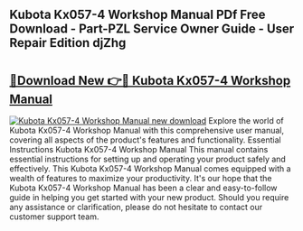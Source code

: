 ## Kubota Kx057-4 Workshop Manual PDf Free Download - Part-PZL Service Owner Guide - User Repair Edition djZhg

# <h2><a href="http://bc96602.oget.top/?id=Kubota+Kx057-4+Workshop+Manual">🔗Download New 👉🔴 Kubota Kx057-4 Workshop Manual</a></h2>

[![Kubota Kx057-4 Workshop Manual new download](https://i.imgur.com/5g1atiW.png)](http://bc96602.oget.top/?id=Kubota+Kx057-4+Workshop+Manual)
Explore the world of Kubota Kx057-4 Workshop Manual with this comprehensive user manual, covering all aspects of the product's features and functionality. Essential Instructions Kubota Kx057-4 Workshop Manual This manual contains essential instructions for setting up and operating your product safely and effectively. This Kubota Kx057-4 Workshop Manual comes equipped with a wealth of features to maximize your productivity. It's our hope that the Kubota Kx057-4 Workshop Manual has been a clear and easy-to-follow guide in helping you get started with your new product. Should you require any assistance or clarification, please do not hesitate to contact our customer support team.
